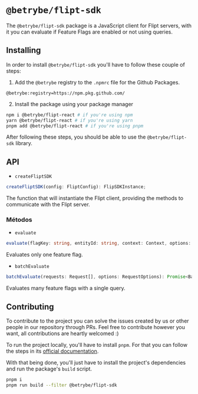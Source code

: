 # `@betrybe/flipt-sdk`

The `@betrybe/flipt-sdk` package is a JavaScript client for Flipt servers, with it you can evaluate if Feature Flags are enabled or not using queries.

## Installing

In order to install `@betrybe/flipt-sdk` you'll have to follow these couple of steps:

1. Add the `@betrybe` registry to the `.npmrc` file for the Github Packages.

```
@betrybe:registry=https://npm.pkg.github.com/
```

2. Install the package using your package manager

```bash
npm i @betrybe/flipt-react # if you're using npm
yarn @betrybe/flipt-react # if you're using yarn
pnpm add @betrybe/flipt-react # if you're using pnpm
```

After following these steps, you should be able to use the `@betrybe/flipt-sdk` library.

## API

- `createFliptSDK`

```typescript
createFliptSDK(config: FliptConfig): FlipSDKInstance;
```

The function that will instantiate the Flipt client, providing the methods to communicate with the Flipt server.

### Métodos

- `evaluate`

```typescript
evaluate(flagKey: string, entityId: string, context: Context, options: RequestOptions): Promise<Evaluation<Context>>;
```

Evaluates only one feature flag.

- `batchEvaluate`

```typescript
batchEvaluate(requests: Request[], options: RequestOptions): Promise<BatchEvaluationResponse<Context>>;
```

Evaluates many feature flags with a single query.

## Contributing

To contribute to the project you can solve the issues created by us or other people in our repository through PRs. Feel free to contribute however you want, all contributions are heartly welcomed :)

To run the project locally, you'll have to install `pnpm`. For that you can follow the steps in its [official documentation](https://pnpm.io/installation).

With that being done, you'll just have to install the project's dependencies and run the package's `build` script.

```bash
pnpm i
pnpm run build --filter @betrybe/flipt-sdk
```
